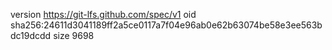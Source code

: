 version https://git-lfs.github.com/spec/v1
oid sha256:24611d3041189ff2a5ce0117a7f04e96ab0e62b63074be58e3ee563bdc19dcdd
size 9698
